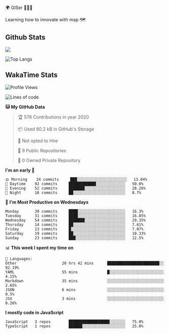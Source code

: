 🌍 GISer 👨🏻‍💻

Learning how to innovate with map 🗺

## Github Stats

![](https://github-readme-stats.vercel.app/api?username=lkcozy&show_icons=true&theme=tokyonight&hide_title=true)

![Top Langs](https://github-readme-stats.vercel.app/api/top-langs/?username=lkcozy&layout=compact&theme=tokyonight)

## WakaTime Stats

<!--START_SECTION:waka-->
![Profile Views](http://img.shields.io/badge/Profile%20Views-21-blue)

![Lines of code](https://img.shields.io/badge/From%20Hello%20World%20I've%20written-300620%20Lines%20of%20code-blue)

**🐱 My GitHub Data** 

> 🏆 576 Contributions in year 2020
 > 
> 📦 Used 80.2 kB in GitHub's Storage 
 > 
> 🚫 Not opted to Hire
 > 
> 📜 9 Public Repositories 
 > 
> 🔑 0 Owned Private Repository 
 > 
**I'm an early 🐤** 

```text
🌞 Morning    24 commits     ███░░░░░░░░░░░░░░░░░░░░░░   13.04% 
🌆 Daytime    92 commits     ████████████░░░░░░░░░░░░░   50.0% 
🌃 Evening    52 commits     ███████░░░░░░░░░░░░░░░░░░   28.26% 
🌙 Night      16 commits     ██░░░░░░░░░░░░░░░░░░░░░░░   8.7%

```
📅 **I'm Most Productive on Wednesdays** 

```text
Monday       30 commits     ████░░░░░░░░░░░░░░░░░░░░░   16.3% 
Tuesday      31 commits     ████░░░░░░░░░░░░░░░░░░░░░   16.85% 
Wednesday    54 commits     ███████░░░░░░░░░░░░░░░░░░   29.35% 
Thursday     14 commits     ██░░░░░░░░░░░░░░░░░░░░░░░   7.61% 
Friday       13 commits     █░░░░░░░░░░░░░░░░░░░░░░░░   7.07% 
Saturday     19 commits     ██░░░░░░░░░░░░░░░░░░░░░░░   10.33% 
Sunday       23 commits     ███░░░░░░░░░░░░░░░░░░░░░░   12.5%

```


📊 **This week I spent my time on** 

```text
💬 Languages: 
Other                    20 hrs 42 mins      ███████████████████████░░   92.19% 
YAML                     55 mins             █░░░░░░░░░░░░░░░░░░░░░░░░   4.15% 
Markdown                 35 mins             ░░░░░░░░░░░░░░░░░░░░░░░░░   2.65% 
JSON                     6 mins              ░░░░░░░░░░░░░░░░░░░░░░░░░   0.5% 
JSX                      3 mins              ░░░░░░░░░░░░░░░░░░░░░░░░░   0.26%

```

**I mostly code in JavaScript** 

```text
JavaScript   3 repos        ██████████████████░░░░░░░   75.0% 
TypeScript   1 repos        ██████░░░░░░░░░░░░░░░░░░░   25.0%

```



<!--END_SECTION:waka-->
